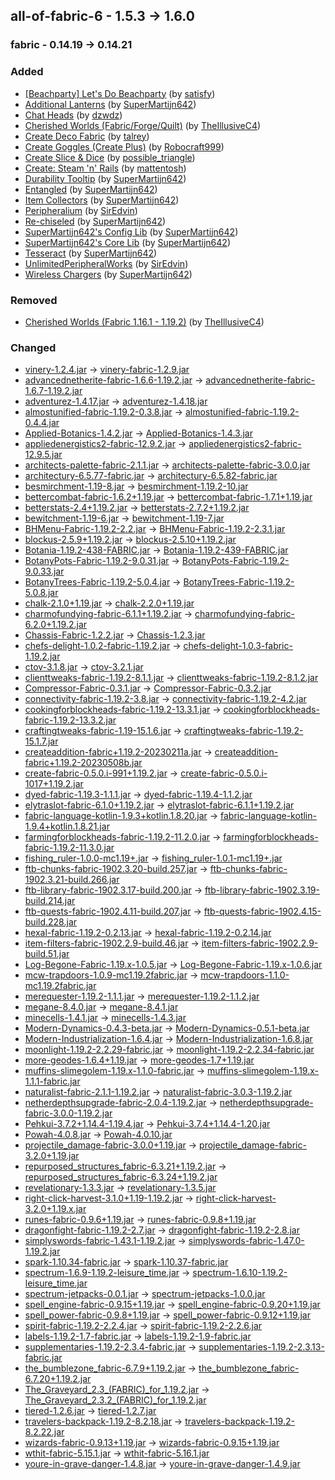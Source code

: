 ## all-of-fabric-6 - 1.5.3 -> 1.6.0

### fabric - 0.14.19 -> 0.14.21

### Added

  * [[Beachparty] Let's Do Beachparty](https://www.curseforge.com/minecraft/mc-mods/beachparty) (by [satisfy](https://www.curseforge.com/members/satisfy/projects))
  * [Additional Lanterns](https://www.curseforge.com/minecraft/mc-mods/additional-lanterns) (by [SuperMartijn642](https://www.curseforge.com/members/SuperMartijn642/projects))
  * [Chat Heads](https://www.curseforge.com/minecraft/mc-mods/chat-heads) (by [dzwdz](https://www.curseforge.com/members/dzwdz/projects))
  * [Cherished Worlds (Fabric/Forge/Quilt)](https://www.curseforge.com/minecraft/mc-mods/cherished-worlds) (by [TheIllusiveC4](https://www.curseforge.com/members/TheIllusiveC4/projects))
  * [Create Deco Fabric](https://www.curseforge.com/minecraft/mc-mods/create-deco-fabric) (by [talrey](https://www.curseforge.com/members/talrey/projects))
  * [Create Goggles (Create Plus)](https://www.curseforge.com/minecraft/mc-mods/create-goggles) (by [Robocraft999](https://www.curseforge.com/members/Robocraft999/projects))
  * [Create Slice & Dice](https://www.curseforge.com/minecraft/mc-mods/slice-and-dice) (by [possible_triangle](https://www.curseforge.com/members/possible_triangle/projects))
  * [Create: Steam 'n' Rails](https://www.curseforge.com/minecraft/mc-mods/create-steam-n-rails) (by [mattentosh](https://www.curseforge.com/members/mattentosh/projects))
  * [Durability Tooltip](https://www.curseforge.com/minecraft/mc-mods/durability-tooltip) (by [SuperMartijn642](https://www.curseforge.com/members/SuperMartijn642/projects))
  * [Entangled](https://www.curseforge.com/minecraft/mc-mods/entangled) (by [SuperMartijn642](https://www.curseforge.com/members/SuperMartijn642/projects))
  * [Item Collectors](https://www.curseforge.com/minecraft/mc-mods/item-collectors) (by [SuperMartijn642](https://www.curseforge.com/members/SuperMartijn642/projects))
  * [Peripheralium](https://www.curseforge.com/minecraft/mc-mods/peripheralium) (by [SirEdvin](https://www.curseforge.com/members/SirEdvin/projects))
  * [Re-chiseled](https://www.curseforge.com/minecraft/mc-mods/rechiseled) (by [SuperMartijn642](https://www.curseforge.com/members/SuperMartijn642/projects))
  * [SuperMartijn642's Config Lib](https://www.curseforge.com/minecraft/mc-mods/supermartijn642s-config-lib) (by [SuperMartijn642](https://www.curseforge.com/members/SuperMartijn642/projects))
  * [SuperMartijn642's Core Lib](https://www.curseforge.com/minecraft/mc-mods/supermartijn642s-core-lib) (by [SuperMartijn642](https://www.curseforge.com/members/SuperMartijn642/projects))
  * [Tesseract](https://www.curseforge.com/minecraft/mc-mods/tesseract) (by [SuperMartijn642](https://www.curseforge.com/members/SuperMartijn642/projects))
  * [UnlimitedPeripheralWorks](https://www.curseforge.com/minecraft/mc-mods/unlimitedperipheralworks) (by [SirEdvin](https://www.curseforge.com/members/SirEdvin/projects))
  * [Wireless Chargers](https://www.curseforge.com/minecraft/mc-mods/wireless-chargers) (by [SuperMartijn642](https://www.curseforge.com/members/SuperMartijn642/projects))

### Removed

  * [Cherished Worlds (Fabric 1.16.1 - 1.19.2)](https://www.curseforge.com/minecraft/mc-mods/cherished-worlds-fabric) (by [TheIllusiveC4](https://www.curseforge.com/members/TheIllusiveC4/projects))

### Changed

  * [vinery-1.2.4.jar](https://www.curseforge.com/minecraft/mc-mods/lets-do-wine/files/4477441) -> [vinery-fabric-1.2.9.jar](https://www.curseforge.com/minecraft/mc-mods/lets-do-wine/files/4553117)
  * [advancednetherite-fabric-1.6.6-1.19.2.jar](https://www.curseforge.com/minecraft/mc-mods/advanced-netherite-fabric/files/4357441) -> [advancednetherite-fabric-1.6.7-1.19.2.jar](https://www.curseforge.com/minecraft/mc-mods/advanced-netherite-fabric/files/4491406)
  * [adventurez-1.4.17.jar](https://www.curseforge.com/minecraft/mc-mods/adventurez/files/4061649) -> [adventurez-1.4.18.jar](https://www.curseforge.com/minecraft/mc-mods/adventurez/files/4528227)
  * [almostunified-fabric-1.19.2-0.3.8.jar](https://www.curseforge.com/minecraft/mc-mods/almost-unified/files/4477993) -> [almostunified-fabric-1.19.2-0.4.4.jar](https://www.curseforge.com/minecraft/mc-mods/almost-unified/files/4522172)
  * [Applied-Botanics-1.4.2.jar](https://www.curseforge.com/minecraft/mc-mods/applied-botanics-addon/files/4401045) -> [Applied-Botanics-1.4.3.jar](https://www.curseforge.com/minecraft/mc-mods/applied-botanics-addon/files/4504519)
  * [appliedenergistics2-fabric-12.9.2.jar](https://www.curseforge.com/minecraft/mc-mods/applied-energistics-2/files/4293536) -> [appliedenergistics2-fabric-12.9.5.jar](https://www.curseforge.com/minecraft/mc-mods/applied-energistics-2/files/4548556)
  * [architects-palette-fabric-2.1.1.jar](https://www.curseforge.com/minecraft/mc-mods/architects-palette-fabric/files/3845046) -> [architects-palette-fabric-3.0.0.jar](https://www.curseforge.com/minecraft/mc-mods/architects-palette-fabric/files/4546035)
  * [architectury-6.5.77-fabric.jar](https://www.curseforge.com/minecraft/mc-mods/architectury-api/files/4476083) -> [architectury-6.5.82-fabric.jar](https://www.curseforge.com/minecraft/mc-mods/architectury-api/files/4521272)
  * [besmirchment-1.19-8.jar](https://www.curseforge.com/minecraft/mc-mods/besmirchment-2/files/4394525) -> [besmirchment-1.19.2-10.jar](https://www.curseforge.com/minecraft/mc-mods/besmirchment-2/files/4529881)
  * [bettercombat-fabric-1.6.2+1.19.jar](https://www.curseforge.com/minecraft/mc-mods/better-combat-by-daedelus/files/4428884) -> [bettercombat-fabric-1.7.1+1.19.jar](https://www.curseforge.com/minecraft/mc-mods/better-combat-by-daedelus/files/4534620)
  * [betterstats-2.4+1.19.2.jar](https://www.curseforge.com/minecraft/mc-mods/better-stats/files/4430483) -> [betterstats-2.7.2+1.19.2.jar](https://www.curseforge.com/minecraft/mc-mods/better-stats/files/4551864)
  * [bewitchment-1.19-6.jar](https://www.curseforge.com/minecraft/mc-mods/bewitchment/files/4048571) -> [bewitchment-1.19-7.jar](https://www.curseforge.com/minecraft/mc-mods/bewitchment/files/4530660)
  * [BHMenu-Fabric-1.19.2-2.2.jar](https://www.curseforge.com/minecraft/mc-mods/bisecthosting-server-integration-menu-fabric/files/4487721) -> [BHMenu-Fabric-1.19.2-2.3.1.jar](https://www.curseforge.com/minecraft/mc-mods/bisecthosting-server-integration-menu-fabric/files/4528923)
  * [blockus-2.5.9+1.19.2.jar](https://www.curseforge.com/minecraft/mc-mods/blockus/files/4458022) -> [blockus-2.5.10+1.19.2.jar](https://www.curseforge.com/minecraft/mc-mods/blockus/files/4529161)
  * [Botania-1.19.2-438-FABRIC.jar](https://www.curseforge.com/minecraft/mc-mods/botania-fabric/files/4415874) -> [Botania-1.19.2-439-FABRIC.jar](https://www.curseforge.com/minecraft/mc-mods/botania-fabric/files/4538172)
  * [BotanyPots-Fabric-1.19.2-9.0.31.jar](https://www.curseforge.com/minecraft/mc-mods/botany-pots/files/4483473) -> [BotanyPots-Fabric-1.19.2-9.0.33.jar](https://www.curseforge.com/minecraft/mc-mods/botany-pots/files/4514734)
  * [BotanyTrees-Fabric-1.19.2-5.0.4.jar](https://www.curseforge.com/minecraft/mc-mods/botany-trees/files/4183290) -> [BotanyTrees-Fabric-1.19.2-5.0.8.jar](https://www.curseforge.com/minecraft/mc-mods/botany-trees/files/4529268)
  * [chalk-2.1.0+1.19.jar](https://www.curseforge.com/minecraft/mc-mods/chalk-fabric/files/3855436) -> [chalk-2.2.0+1.19.jar](https://www.curseforge.com/minecraft/mc-mods/chalk-fabric/files/4552038)
  * [charmofundying-fabric-6.1.1+1.19.2.jar](https://www.curseforge.com/minecraft/mc-mods/charm-of-undying-fabric/files/4346535) -> [charmofundying-fabric-6.2.0+1.19.2.jar](https://www.curseforge.com/minecraft/mc-mods/charm-of-undying-fabric/files/4521331)
  * [Chassis-Fabric-1.2.2.jar](https://www.curseforge.com/minecraft/mc-mods/chassis/files/3926780) -> [Chassis-1.2.3.jar](https://www.curseforge.com/minecraft/mc-mods/chassis/files/4536163)
  * [chefs-delight-1.0.2-fabric-1.19.2.jar](https://www.curseforge.com/minecraft/mc-mods/chefs-delight-fabric/files/4388043) -> [chefs-delight-1.0.3-fabric-1.19.2.jar](https://www.curseforge.com/minecraft/mc-mods/chefs-delight-fabric/files/4517382)
  * [ctov-3.1.8.jar](https://www.curseforge.com/minecraft/mc-mods/choicetheorems-overhauled-village/files/4436739) -> [ctov-3.2.1.jar](https://www.curseforge.com/minecraft/mc-mods/choicetheorems-overhauled-village/files/4534045)
  * [clienttweaks-fabric-1.19.2-8.1.1.jar](https://www.curseforge.com/minecraft/mc-mods/client-tweaks-fabric/files/4440796) -> [clienttweaks-fabric-1.19.2-8.1.2.jar](https://www.curseforge.com/minecraft/mc-mods/client-tweaks-fabric/files/4510612)
  * [Compressor-Fabric-0.3.1.jar](https://www.curseforge.com/minecraft/mc-mods/compressor/files/3904169) -> [Compressor-Fabric-0.3.2.jar](https://www.curseforge.com/minecraft/mc-mods/compressor/files/4536167)
  * [connectivity-fabric-1.19.2-3.8.jar](https://www.curseforge.com/minecraft/mc-mods/connectivity/files/4344323) -> [connectivity-fabric-1.19.2-4.2.jar](https://www.curseforge.com/minecraft/mc-mods/connectivity/files/4521430)
  * [cookingforblockheads-fabric-1.19.2-13.3.1.jar](https://www.curseforge.com/minecraft/mc-mods/cooking-for-blockheads-fabric/files/4414176) -> [cookingforblockheads-fabric-1.19.2-13.3.2.jar](https://www.curseforge.com/minecraft/mc-mods/cooking-for-blockheads-fabric/files/4513821)
  * [craftingtweaks-fabric-1.19-15.1.6.jar](https://www.curseforge.com/minecraft/mc-mods/crafting-tweaks-fabric/files/4412677) -> [craftingtweaks-fabric-1.19.2-15.1.7.jar](https://www.curseforge.com/minecraft/mc-mods/crafting-tweaks-fabric/files/4513860)
  * [createaddition-fabric+1.19.2-20230211a.jar](https://www.curseforge.com/minecraft/mc-mods/createaddition/files/4391443) -> [createaddition-fabric+1.19.2-20230508b.jar](https://www.curseforge.com/minecraft/mc-mods/createaddition/files/4528919)
  * [create-fabric-0.5.0.i-991+1.19.2.jar](https://www.curseforge.com/minecraft/mc-mods/create-fabric/files/4478779) -> [create-fabric-0.5.0.i-1017+1.19.2.jar](https://www.curseforge.com/minecraft/mc-mods/create-fabric/files/4537370)
  * [dyed-fabric-1.19.3-1.1.1.jar](https://www.curseforge.com/minecraft/mc-mods/dyed/files/4405625) -> [dyed-fabric-1.19.4-1.1.2.jar](https://www.curseforge.com/minecraft/mc-mods/dyed/files/4524247)
  * [elytraslot-fabric-6.1.0+1.19.2.jar](https://www.curseforge.com/minecraft/mc-mods/elytra-slot-fabric/files/4375451) -> [elytraslot-fabric-6.1.1+1.19.2.jar](https://www.curseforge.com/minecraft/mc-mods/elytra-slot-fabric/files/4519260)
  * [fabric-language-kotlin-1.9.3+kotlin.1.8.20.jar](https://www.curseforge.com/minecraft/mc-mods/fabric-language-kotlin/files/4466959) -> [fabric-language-kotlin-1.9.4+kotlin.1.8.21.jar](https://www.curseforge.com/minecraft/mc-mods/fabric-language-kotlin/files/4507659)
  * [farmingforblockheads-fabric-1.19.2-11.2.0.jar](https://www.curseforge.com/minecraft/mc-mods/farming-for-blockheads-fabric/files/4414066) -> [farmingforblockheads-fabric-1.19.2-11.3.0.jar](https://www.curseforge.com/minecraft/mc-mods/farming-for-blockheads-fabric/files/4510522)
  * [fishing_ruler-1.0.0-mc1.19+.jar](https://www.curseforge.com/minecraft/mc-mods/fishing-ruler/files/4465028) -> [fishing_ruler-1.0.1-mc1.19+.jar](https://www.curseforge.com/minecraft/mc-mods/fishing-ruler/files/4514634)
  * [ftb-chunks-fabric-1902.3.20-build.257.jar](https://www.curseforge.com/minecraft/mc-mods/ftb-chunks-fabric/files/4478934) -> [ftb-chunks-fabric-1902.3.21-build.266.jar](https://www.curseforge.com/minecraft/mc-mods/ftb-chunks-fabric/files/4496314)
  * [ftb-library-fabric-1902.3.17-build.200.jar](https://www.curseforge.com/minecraft/mc-mods/ftb-library-fabric/files/4478917) -> [ftb-library-fabric-1902.3.19-build.214.jar](https://www.curseforge.com/minecraft/mc-mods/ftb-library-fabric/files/4541986)
  * [ftb-quests-fabric-1902.4.11-build.207.jar](https://www.curseforge.com/minecraft/mc-mods/ftb-quests-fabric/files/4478931) -> [ftb-quests-fabric-1902.4.15-build.228.jar](https://www.curseforge.com/minecraft/mc-mods/ftb-quests-fabric/files/4530021)
  * [hexal-fabric-1.19.2-0.2.13.jar](https://www.curseforge.com/minecraft/mc-mods/hexal/files/4465543) -> [hexal-fabric-1.19.2-0.2.14.jar](https://www.curseforge.com/minecraft/mc-mods/hexal/files/4491341)
  * [item-filters-fabric-1902.2.9-build.46.jar](https://www.curseforge.com/minecraft/mc-mods/item-filters/files/4055378) -> [item-filters-fabric-1902.2.9-build.51.jar](https://www.curseforge.com/minecraft/mc-mods/item-filters/files/4553325)
  * [Log-Begone-Fabric-1.19.x-1.0.5.jar](https://www.curseforge.com/minecraft/mc-mods/log-begone/files/4448302) -> [Log-Begone-Fabric-1.19.x-1.0.6.jar](https://www.curseforge.com/minecraft/mc-mods/log-begone/files/4521573)
  * [mcw-trapdoors-1.0.9-mc1.19.2fabric.jar](https://www.curseforge.com/minecraft/mc-mods/macaws-trapdoors/files/4429498) -> [mcw-trapdoors-1.1.0-mc1.19.2fabric.jar](https://www.curseforge.com/minecraft/mc-mods/macaws-trapdoors/files/4543532)
  * [merequester-1.19.2-1.1.1.jar](https://www.curseforge.com/minecraft/mc-mods/merequester/files/4489853) -> [merequester-1.19.2-1.1.2.jar](https://www.curseforge.com/minecraft/mc-mods/merequester/files/4502648)
  * [megane-8.4.0.jar](https://www.curseforge.com/minecraft/mc-mods/megane/files/4408752) -> [megane-8.4.1.jar](https://www.curseforge.com/minecraft/mc-mods/megane/files/4553036)
  * [minecells-1.4.1.jar](https://www.curseforge.com/minecraft/mc-mods/minecells/files/4489270) -> [minecells-1.4.3.jar](https://www.curseforge.com/minecraft/mc-mods/minecells/files/4501789)
  * [Modern-Dynamics-0.4.3-beta.jar](https://www.curseforge.com/minecraft/mc-mods/modern-dynamics/files/4479693) -> [Modern-Dynamics-0.5.1-beta.jar](https://www.curseforge.com/minecraft/mc-mods/modern-dynamics/files/4526928)
  * [Modern-Industrialization-1.6.4.jar](https://www.curseforge.com/minecraft/mc-mods/modern-industrialization/files/4481336) -> [Modern-Industrialization-1.6.8.jar](https://www.curseforge.com/minecraft/mc-mods/modern-industrialization/files/4546843)
  * [moonlight-1.19.2-2.2.29-fabric.jar](https://www.curseforge.com/minecraft/mc-mods/selene/files/4478862) -> [moonlight-1.19.2-2.2.34-fabric.jar](https://www.curseforge.com/minecraft/mc-mods/selene/files/4545413)
  * [more-geodes-1.6.4+1.19.jar](https://www.curseforge.com/minecraft/mc-mods/emerald-geodes/files/4366069) -> [more-geodes-1.7+1.19.jar](https://www.curseforge.com/minecraft/mc-mods/emerald-geodes/files/4515388)
  * [muffins-slimegolem-1.19.x-1.1.0-fabric.jar](https://www.curseforge.com/minecraft/mc-mods/muffins-slime-golem/files/4415193) -> [muffins-slimegolem-1.19.x-1.1.1-fabric.jar](https://www.curseforge.com/minecraft/mc-mods/muffins-slime-golem/files/4516757)
  * [naturalist-fabric-2.1.1-1.19.2.jar](https://www.curseforge.com/minecraft/mc-mods/naturalist/files/3930808) -> [naturalist-fabric-3.0.3-1.19.2.jar](https://www.curseforge.com/minecraft/mc-mods/naturalist/files/4544558)
  * [netherdepthsupgrade-fabric-2.0.4-1.19.2.jar](https://www.curseforge.com/minecraft/mc-mods/nether-depths-upgrade/files/4379554) -> [netherdepthsupgrade-fabric-3.0.0-1.19.2.jar](https://www.curseforge.com/minecraft/mc-mods/nether-depths-upgrade/files/4526779)
  * [Pehkui-3.7.2+1.14.4-1.19.4.jar](https://www.curseforge.com/minecraft/mc-mods/pehkui/files/4461991) -> [Pehkui-3.7.4+1.14.4-1.20.jar](https://www.curseforge.com/minecraft/mc-mods/pehkui/files/4547365)
  * [Powah-4.0.8.jar](https://www.curseforge.com/minecraft/mc-mods/powah-rearchitected/files/4489345) -> [Powah-4.0.10.jar](https://www.curseforge.com/minecraft/mc-mods/powah-rearchitected/files/4525231)
  * [projectile_damage-fabric-3.0.0+1.19.jar](https://www.curseforge.com/minecraft/mc-mods/projectile-damage-attribute/files/4147216) -> [projectile_damage-fabric-3.2.0+1.19.jar](https://www.curseforge.com/minecraft/mc-mods/projectile-damage-attribute/files/4535780)
  * [repurposed_structures_fabric-6.3.21+1.19.2.jar](https://www.curseforge.com/minecraft/mc-mods/repurposed-structures-fabric/files/4478743) -> [repurposed_structures_fabric-6.3.24+1.19.2.jar](https://www.curseforge.com/minecraft/mc-mods/repurposed-structures-fabric/files/4499781)
  * [revelationary-1.3.3.jar](https://www.curseforge.com/minecraft/mc-mods/revelationary/files/4451789) -> [revelationary-1.3.5.jar](https://www.curseforge.com/minecraft/mc-mods/revelationary/files/4492955)
  * [right-click-harvest-3.1.0+1.19-1.19.2.jar](https://www.curseforge.com/minecraft/mc-mods/rightclickharvest/files/4318748) -> [right-click-harvest-3.2.0+1.19.x.jar](https://www.curseforge.com/minecraft/mc-mods/rightclickharvest/files/4539603)
  * [runes-fabric-0.9.6+1.19.jar](https://www.curseforge.com/minecraft/mc-mods/rune-crafting/files/4426242) -> [runes-fabric-0.9.8+1.19.jar](https://www.curseforge.com/minecraft/mc-mods/rune-crafting/files/4543585)
  * [dragonfight-fabric-1.19.2-2.7.jar](https://www.curseforge.com/minecraft/mc-mods/savage-ender-dragon/files/4374313) -> [dragonfight-fabric-1.19.2-2.8.jar](https://www.curseforge.com/minecraft/mc-mods/savage-ender-dragon/files/4528034)
  * [simplyswords-fabric-1.43.1-1.19.2.jar](https://www.curseforge.com/minecraft/mc-mods/simply-swords/files/4406902) -> [simplyswords-fabric-1.47.0-1.19.2.jar](https://www.curseforge.com/minecraft/mc-mods/simply-swords/files/4553235)
  * [spark-1.10.34-fabric.jar](https://www.curseforge.com/minecraft/mc-mods/spark/files/4443554) -> [spark-1.10.37-fabric.jar](https://www.curseforge.com/minecraft/mc-mods/spark/files/4505310)
  * [spectrum-1.6.9-1.19.2-leisure_time.jar](https://www.curseforge.com/minecraft/mc-mods/spectrum/files/4451937) -> [spectrum-1.6.10-1.19.2-leisure_time.jar](https://www.curseforge.com/minecraft/mc-mods/spectrum/files/4492664)
  * [spectrum-jetpacks-0.0.1.jar](https://www.curseforge.com/minecraft/mc-mods/spectrum-jetpacks/files/4387980) -> [spectrum-jetpacks-1.0.0.jar](https://www.curseforge.com/minecraft/mc-mods/spectrum-jetpacks/files/4505285)
  * [spell_engine-fabric-0.9.15+1.19.jar](https://www.curseforge.com/minecraft/mc-mods/spell-engine/files/4428928) -> [spell_engine-fabric-0.9.20+1.19.jar](https://www.curseforge.com/minecraft/mc-mods/spell-engine/files/4548407)
  * [spell_power-fabric-0.9.8+1.19.jar](https://www.curseforge.com/minecraft/mc-mods/spell-power/files/4428918) -> [spell_power-fabric-0.9.12+1.19.jar](https://www.curseforge.com/minecraft/mc-mods/spell-power/files/4543602)
  * [spirit-fabric-1.19.2-2.2.4.jar](https://www.curseforge.com/minecraft/mc-mods/spirit/files/4427184) -> [spirit-fabric-1.19.2-2.2.6.jar](https://www.curseforge.com/minecraft/mc-mods/spirit/files/4523731)
  * [labels-1.19.2-1.7-fabric.jar](https://www.curseforge.com/minecraft/mc-mods/labels/files/4329261) -> [labels-1.19.2-1.9-fabric.jar](https://www.curseforge.com/minecraft/mc-mods/labels/files/4527829)
  * [supplementaries-1.19.2-2.3.4-fabric.jar](https://www.curseforge.com/minecraft/mc-mods/supplementaries/files/4488277) -> [supplementaries-1.19.2-2.3.13-fabric.jar](https://www.curseforge.com/minecraft/mc-mods/supplementaries/files/4548861)
  * [the_bumblezone_fabric-6.7.9+1.19.2.jar](https://www.curseforge.com/minecraft/mc-mods/the-bumblezone-fabric/files/4489148) -> [the_bumblezone_fabric-6.7.20+1.19.2.jar](https://www.curseforge.com/minecraft/mc-mods/the-bumblezone-fabric/files/4546586)
  * [The_Graveyard_2.3_(FABRIC)_for_1.19.2.jar](https://www.curseforge.com/minecraft/mc-mods/the-graveyard-fabric/files/4100322) -> [The_Graveyard_2.3.2_(FABRIC)_for_1.19.2.jar](https://www.curseforge.com/minecraft/mc-mods/the-graveyard-fabric/files/4546605)
  * [tiered-1.2.6.jar](https://www.curseforge.com/minecraft/mc-mods/tieredz/files/4485433) -> [tiered-1.2.7.jar](https://www.curseforge.com/minecraft/mc-mods/tieredz/files/4510628)
  * [travelers-backpack-1.19.2-8.2.18.jar](https://www.curseforge.com/minecraft/mc-mods/travelers-backpack-fabric/files/4488943) -> [travelers-backpack-1.19.2-8.2.22.jar](https://www.curseforge.com/minecraft/mc-mods/travelers-backpack-fabric/files/4539508)
  * [wizards-fabric-0.9.13+1.19.jar](https://www.curseforge.com/minecraft/mc-mods/wizards/files/4487628) -> [wizards-fabric-0.9.15+1.19.jar](https://www.curseforge.com/minecraft/mc-mods/wizards/files/4544648)
  * [wthit-fabric-5.15.1.jar](https://www.curseforge.com/minecraft/mc-mods/wthit/files/4463702) -> [wthit-fabric-5.16.1.jar](https://www.curseforge.com/minecraft/mc-mods/wthit/files/4544616)
  * [youre-in-grave-danger-1.4.8.jar](https://www.curseforge.com/minecraft/mc-mods/youre-in-grave-danger/files/4357427) -> [youre-in-grave-danger-1.4.9.jar](https://www.curseforge.com/minecraft/mc-mods/youre-in-grave-danger/files/4503995)

